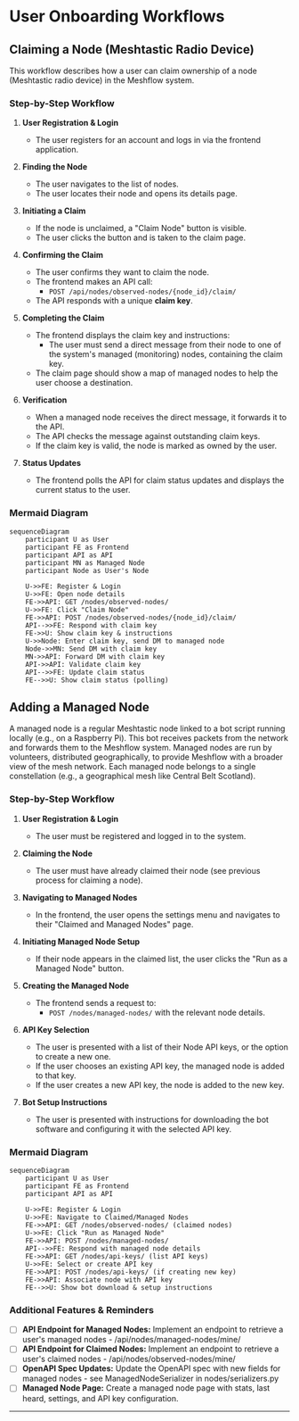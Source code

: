 # User Onboarding Workflows

## Claiming a Node (Meshtastic Radio Device)

This workflow describes how a user can claim ownership of a node (Meshtastic radio device) in the Meshflow system.

### Step-by-Step Workflow

1. **User Registration & Login**
   - The user registers for an account and logs in via the frontend application.

2. **Finding the Node**
   - The user navigates to the list of nodes.
   - The user locates their node and opens its details page.

3. **Initiating a Claim**
   - If the node is unclaimed, a "Claim Node" button is visible.
   - The user clicks the button and is taken to the claim page.

4. **Confirming the Claim**
   - The user confirms they want to claim the node.
   - The frontend makes an API call:
     - `POST /api/nodes/observed-nodes/{node_id}/claim/`
   - The API responds with a unique **claim key**.

5. **Completing the Claim**
   - The frontend displays the claim key and instructions:
     - The user must send a direct message from their node to one of the system's managed (monitoring) nodes, containing the claim key.
   - The claim page should show a map of managed nodes to help the user choose a destination.

6. **Verification**
   - When a managed node receives the direct message, it forwards it to the API.
   - The API checks the message against outstanding claim keys.
   - If the claim key is valid, the node is marked as owned by the user.

7. **Status Updates**
   - The frontend polls the API for claim status updates and displays the current status to the user.

### Mermaid Diagram

```mermaid
sequenceDiagram
    participant U as User
    participant FE as Frontend
    participant API as API
    participant MN as Managed Node
    participant Node as User's Node

    U->>FE: Register & Login
    U->>FE: Open node details
    FE->>API: GET /nodes/observed-nodes/
    U->>FE: Click "Claim Node"
    FE->>API: POST /nodes/observed-nodes/{node_id}/claim/
    API-->>FE: Respond with claim key
    FE->>U: Show claim key & instructions
    U->>Node: Enter claim key, send DM to managed node
    Node->>MN: Send DM with claim key
    MN->>API: Forward DM with claim key
    API->>API: Validate claim key
    API-->>FE: Update claim status
    FE-->>U: Show claim status (polling)
```

## Adding a Managed Node

A managed node is a regular Meshtastic node linked to a bot script running locally (e.g., on a Raspberry Pi). This bot receives packets from the network and forwards them to the Meshflow system. Managed nodes are run by volunteers, distributed geographically, to provide Meshflow with a broader view of the mesh network. Each managed node belongs to a single constellation (e.g., a geographical mesh like Central Belt Scotland).

### Step-by-Step Workflow

1. **User Registration & Login**
   - The user must be registered and logged in to the system.

2. **Claiming the Node**
   - The user must have already claimed their node (see previous process for claiming a node).

3. **Navigating to Managed Nodes**
   - In the frontend, the user opens the settings menu and navigates to their "Claimed and Managed Nodes" page.

4. **Initiating Managed Node Setup**
   - If their node appears in the claimed list, the user clicks the "Run as a Managed Node" button.

5. **Creating the Managed Node**
   - The frontend sends a request to:
     - `POST /nodes/managed-nodes/` with the relevant node details.

6. **API Key Selection**
   - The user is presented with a list of their Node API keys, or the option to create a new one.
   - If the user chooses an existing API key, the managed node is added to that key.
   - If the user creates a new API key, the node is added to the new key.

7. **Bot Setup Instructions**
   - The user is presented with instructions for downloading the bot software and configuring it with the selected API key.

### Mermaid Diagram

```mermaid
sequenceDiagram
    participant U as User
    participant FE as Frontend
    participant API as API

    U->>FE: Register & Login
    U->>FE: Navigate to Claimed/Managed Nodes
    FE->>API: GET /nodes/observed-nodes/ (claimed nodes)
    U->>FE: Click "Run as Managed Node"
    FE->>API: POST /nodes/managed-nodes/
    API-->>FE: Respond with managed node details
    FE->>API: GET /nodes/api-keys/ (list API keys)
    U->>FE: Select or create API key
    FE->>API: POST /nodes/api-keys/ (if creating new key)
    FE->>API: Associate node with API key
    FE-->>U: Show bot download & setup instructions
```

### Additional Features & Reminders

- [ ] **API Endpoint for Managed Nodes:** Implement an endpoint to retrieve a user's managed nodes - /api/nodes/managed-nodes/mine/
- [ ] **API Endpoint for Claimed Nodes:** Implement an endpoint to retrieve a user's claimed nodes - /api/nodes/observed-nodes/mine/
- [ ] **OpenAPI Spec Updates:** Update the OpenAPI spec with new fields for managed nodes - see ManagedNodeSerializer in nodes/serializers.py
- [ ] **Managed Node Page:** Create a managed node page with stats, last heard, settings, and API key configuration.

---
